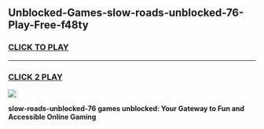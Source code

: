 
## Unblocked-Games-slow-roads-unblocked-76-Play-Free-f48ty
<h3>
<a href="https://premium76.site?title=slow-roads-unblocked-76&ref=10A">CLICK TO PLAY</a></h3>
<hr>

<h3>
<a href="https://premium76.site?title=slow-roads-unblocked-76&ref=10A">CLICK 2 PLAY</a>
  
</h3>

<a href="https://premium76.site?title=slow-roads-unblocked-76&ref=10A"><img src="https://clearcache.store/games.png"></a>


**slow-roads-unblocked-76 games unblocked: Your Gateway to Fun and Accessible Online Gaming**
